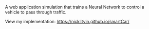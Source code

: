 A web application simulation that trains a Neural Network to control a vehicle to pass through traffic.

View my implementation: https://nicklitvin.github.io/smartCar/ 
